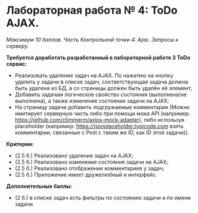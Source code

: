 # Лабораторная работа № 4: ToDo AJAX.
*Максимум 10 баллов. Часть Контрольной точки 4: Ajax. Запросы к серверу.*

**Требуется доработать разработанный в лабораторной работе 3 ToDo сервис:**
- Реализовать удаление задач на AJAX. По нажатию на кнопку удалить у задачи в списке задач, соответствующая задача должна быть удалена из БД, а со страницы должен быть удалён её элемент;
- Добавить задачам логическое свойство состояния (выполнена/не выполнена), а также изменение состоянии задачи на AJAX;
- На страницу задачи добавить подгружаемые комментарии (Можно имитирует серверную часть либо при помощи мока API (например: https://github.com/ctimmerm/axios-mock-adapter), либо используя placeholder (например: https://jsonplaceholder.typicode.com  взять комментарии, связанные с Post с таким же ID, как ID этой задачи)). 

**Критерии:**
- (2.5 б.) Реализовано удаление задач на AJAX;
- (2.5 б.) Реализовано изменение состояния задачи на AJAX;
- (2.5 б.) Реализовано отображение комментариев у задач;
- (2.5 б.) Приложение имеет дружелюбный и  интерфейс.

**Дополнительные баллы:**
- (2 б.) в списке задач есть фильтры по состоянию задачи и по имени задачи
